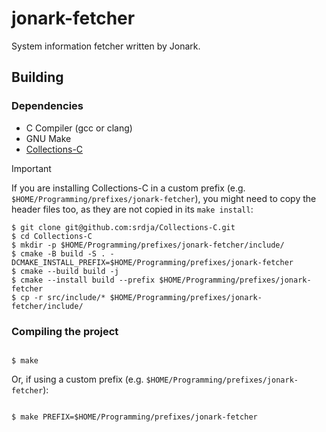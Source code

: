 # jonark-fetcher

System information fetcher written by Jonark.

## Building

### Dependencies

- C Compiler (gcc or clang)
- GNU Make
- [Collections-C](https://github.com/srdja/Collections-C)

> [!IMPORTANT]
> If you are installing Collections-C in a custom prefix (e.g. `$HOME/Programming/prefixes/jonark-fetcher`),
> you might need to copy the header files too, as they are not copied in its `make install`:

```shell
$ git clone git@github.com:srdja/Collections-C.git
$ cd Collections-C
$ mkdir -p $HOME/Programming/prefixes/jonark-fetcher/include/
$ cmake -B build -S . -DCMAKE_INSTALL_PREFIX=$HOME/Programming/prefixes/jonark-fetcher
$ cmake --build build -j
$ cmake --install build --prefix $HOME/Programming/prefixes/jonark-fetcher
$ cp -r src/include/* $HOME/Programming/prefixes/jonark-fetcher/include/
```

### Compiling the project


```shell

$ make

```

Or, if using a custom prefix (e.g. `$HOME/Programming/prefixes/jonark-fetcher`):


```shell

$ make PREFIX=$HOME/Programming/prefixes/jonark-fetcher

```

